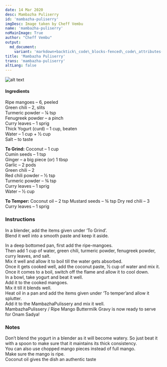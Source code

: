 ```yaml
---
date: 14 Mar 2020
desc: Mambazha Puliserry
id: 'mambazha-puliserry'
imgDesc: Image taken by Cheff Vembu
name: 'mambazha-puliserry'
noMainImage: True
author: "Cheff Vembu"
output:
  md_document:
    variant: 'markdown+backtick\_code\_blocks-fenced\_code\_attributes-header\_attributes'
title: 'Mambazha Puliserry'
trans: 'mambazha-puliserry'
altLang: false
---
```

<img src="/others/mambazha-puliserry/_main.png" alt="alt text" class="blogs_image">

#### Ingredients

Ripe mangoes – 6, peeled  
Green chili – 2, slits  
Turmeric powder – ¼ tsp  
Fenugreek powder – a pinch  
Curry leaves – 1 sprig  
Thick Yogurt (curd) – 1 cup, beaten  
Water – 1 cup + ½ cup  
Salt – to taste  

**To Grind:**
Coconut – 1 cup  
Cumin seeds – 1 tsp  
Ginger – a big piece (or) 1 tbsp  
Garlic – 2 pods  
Green chili – 2  
Red chili powder – ½ tsp  
Turmeric powder – ¾ tsp  
Curry leaves – 1 sprig  
Water – ½ cup  

**To Temper:**
Coconut oil – 2 tsp
Mustard seeds – ¾ tsp
Dry red chili – 3
Curry leaves – 1 sprig


### Instructions

In a blender, add the items given under ‘To Grind’.  
Blend it well into a smooth paste and keep it aside.  

In a deep bottomed pan, first add the ripe-mangoes.  
Then add 1 cup of water, green chili, turmeric powder, fenugreek powder, curry leaves, and salt.  
 Mix it well and allow it to boil till the water gets absorbed.  
Once it gets cooked well, add the coconut paste, ½ cup of water and mix it. Once it comes to a boil, switch off the flame and allow it to cool down.  
In a bowl, take yogurt and beat it well.   
Add it to the cooked mangoes.  
Mix it till it blends well.  
Heat oil in a pan and add the items given under ‘To temper’and allow it splutter.  
 Add it to the MambazhaPulissery and mix it well.  
MambazhaPulissery / Ripe Mango Buttermilk Gravy is now ready to serve for Onam Sadya!  

### Notes

Don’t blend the yogurt in a blender as it will become watery. So just beat it with a spoon to make sure that it maintains its thick consistency.  
You can also use chopped mango pieces instead of full mango.  
Make sure the mango is ripe.  
Coconut oil gives the dish an authentic taste  


<style>
table{
    border-collapse: collapse;
    border-spacing: 0;
    border:2px solid gray;
}

th{
    border:2px solid gray;
}

td{
    border:1px solid gray;
}


</style>